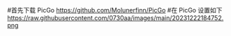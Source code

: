 #首先下载 PicGo 
https://github.com/Molunerfinn/PicGo
#在 PicGo 设置如下
https://raw.githubusercontent.com/0730aa/images/main/20231222184752.png
